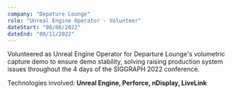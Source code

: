 ```yaml
---
company: "Depature Lounge"
role: "Unreal Engine Operator - Volunteer"
dateStart: "08/08/2022"
dateEnd: "08/11/2022"
---
```


Volunteered as Unreal Engine Operator for Departure Lounge's volumetric capture demo to ensure demo stability, solving raising production system issues throughout the 4 days of the SIGGRAPH 2022 conference.

Technologies involved: **Unreal Engine, Perforce, nDisplay, LiveLink**
